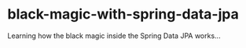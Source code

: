 black-magic-with-spring-data-jpa
================================

Learning how the black magic inside the Spring Data JPA works...
